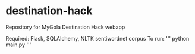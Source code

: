 # destination-hack
Repository for MyGola Destination Hack webapp

Required: Flask, SQLAlchemy, NLTK sentiwordnet corpus
To run:
'''
python main.py
'''
